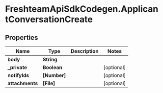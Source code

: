 # FreshteamApiSdkCodegen.ApplicantConversationCreate

## Properties

Name | Type | Description | Notes
------------ | ------------- | ------------- | -------------
**body** | **String** |  | 
**_private** | **Boolean** |  | [optional] 
**notifyIds** | **[Number]** |  | [optional] 
**attachments** | **[File]** |  | [optional] 


